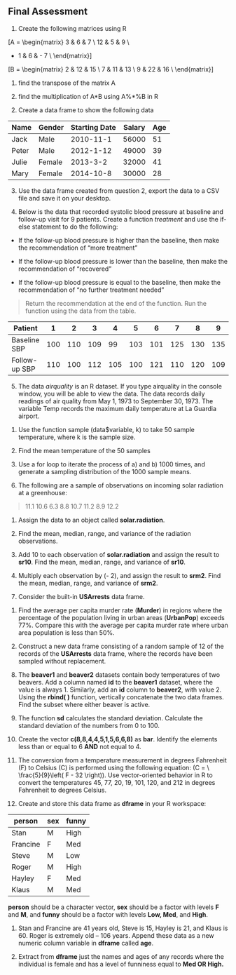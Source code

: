 ## Final Assessment

1.  Create the following matrices using R

\[A = \begin{matrix}
3 & 6 & 7 \\
12 & 5 & 9 \\
 - 1 & 6 & - 7 \\
\end{matrix}\]

\[B = \begin{matrix}
2 & 12 & 15 \\
7 & 11 & 13 \\
9 & 22 & 16 \\
\end{matrix}\]

1)  find the transpose of the matrix A

2)  find the multiplication of A\*B using A%\*%B in R

<!-- end list -->

2.  Create a data frame to show the following data

| Name  | Gender | Starting Date | Salary | Age |
| ----- | ------ | ------------- | ------ | --- |
| Jack  | Male   | 2010-11-1     | 56000  | 51  |
| Peter | Male   | 2012-1-12     | 49000  | 39  |
| Julie | Female | 2013-3-2      | 32000  | 41  |
| Mary  | Female | 2014-10-8     | 30000  | 28  |

3.  Use the data frame created from question 2, export the data to a CSV
    file and save it on your desktop.

4.  Below is the data that recorded systolic blood pressure at baseline
    and follow-up visit for 9 patients. Create a function *treatment*
    and use the if-else statement to do the following:

<!-- end list -->

  - If the follow-up blood pressure is higher than the baseline, then
    make the recommendation of “more treatment”

  - If the follow-up blood pressure is lower than the baseline, then
    make the recommendation of “recovered”

  - If the follow-up blood pressure is equal to the baseline, then make
    the recommendation of “no further treatment needed”

> Return the recommendation at the end of the function. Run the function
> using the data from the table.

| Patient       | 1   | 2   | 3   | 4   | 5   | 6   | 7   | 8   | 9   |
| ------------- | --- | --- | --- | --- | --- | --- | --- | --- | --- |
| Baseline SBP  | 100 | 110 | 109 | 99  | 103 | 101 | 125 | 130 | 135 |
| Follow-up SBP | 110 | 100 | 112 | 105 | 100 | 121 | 110 | 120 | 109 |

5.  The data *airquality* is an R dataset. If you type airquality in the
    console window, you will be able to view the data. The data records
    daily readings of air quality from May 1, 1973 to September 30,
    1973. The variable Temp records the maximum daily temperature at La
    Guardia airport.

<!-- end list -->

1)  Use the function sample (data$variable, k) to take 50 sample
    temperature, where k is the sample size.

2)  Find the mean temperature of the 50 samples

3)  Use a for loop to iterate the process of a) and b) 1000 times, and
    generate a sampling distribution of the 1000 sample means.

<!-- end list -->

6.  The following are a sample of observations on incoming solar
    radiation at a greenhouse:

> 11.1 10.6 6.3 8.8 10.7 11.2 8.9 12.2

1)  Assign the data to an object called **solar.radiation**.

2)  Find the mean, median, range, and variance of the radiation
    observations.

3)  Add 10 to each observation of **solar.radiation** and assign the
    result to **sr10**. Find the mean, median, range, and variance of
    **sr10**.

4)  Multiply each observation by \(- 2\), and assign the result to
    **srm2**. Find the mean, median, range, and variance of **srm2**.

<!-- end list -->

7.  Consider the built-in **USArrests** data frame.

<!-- end list -->

1)  Find the average per capita murder rate (**Murder**) in regions
    where the percentage of the population living in urban areas
    (**UrbanPop**) exceeds 77%. Compare this with the average per capita
    murder rate where urban area population is less than 50%.

2)  Construct a new data frame consisting of a random sample of 12 of
    the records of the **USArrests** data frame, where the records have
    been sampled without replacement.

<!-- end list -->

8.  The **beaver1** and **beaver2** datasets contain body temperatures
    of two beavers. Add a column named **id** to the **beaver1**
    dataset, where the value is always 1. Similarly, add an **id**
    column to **beaver2**, with value 2. Using the **rbind( )**
    function, vertically concatenate the two data frames. Find the
    subset where either beaver is active.

9.  The function **sd** calculates the standard deviation. Calculate the
    standard deviation of the numbers from 0 to 100.

10. Create the vector **c(8,8,4,4,5,1,5,6,6,8)** as **bar**. Identify
    the elements less than or equal to 6 **AND** not equal to 4.

11. The conversion from a temperature measurement in degrees Fahrenheit
    \(F\) to Celsius \(C\) is performed using the following equation:
    \(C = \ \frac{5}{9}\left( F - 32 \right)\). Use vector-oriented
    behavior in R to convert the temperatures 45, 77, 20, 19, 101, 120,
    and 212 in degrees Fahrenheit to degrees Celsius.

12. Create and store this data frame as **dframe** in your R workspace:

| **person** | **sex** | **funny** |
| ---------- | ------- | --------- |
| Stan       | M       | High      |
| Francine   | F       | Med       |
| Steve      | M       | Low       |
| Roger      | M       | High      |
| Hayley     | F       | Med       |
| Klaus      | M       | Med       |

**person** should be a character vector, **sex** should be a factor with
levels **F** and **M**, and **funny** should be a factor with levels
**Low, Med**, and **High**.

1)  Stan and Francine are 41 years old, Steve is 15, Hayley is 21, and
    Klaus is 60. Roger is extremely old – 106 years. Append these data
    as a new numeric column variable in **dframe** called **age**.

2)  Extract from **dframe** just the names and ages of any records where
    the individual is female and has a level of funniness equal to **Med
    OR High.**

